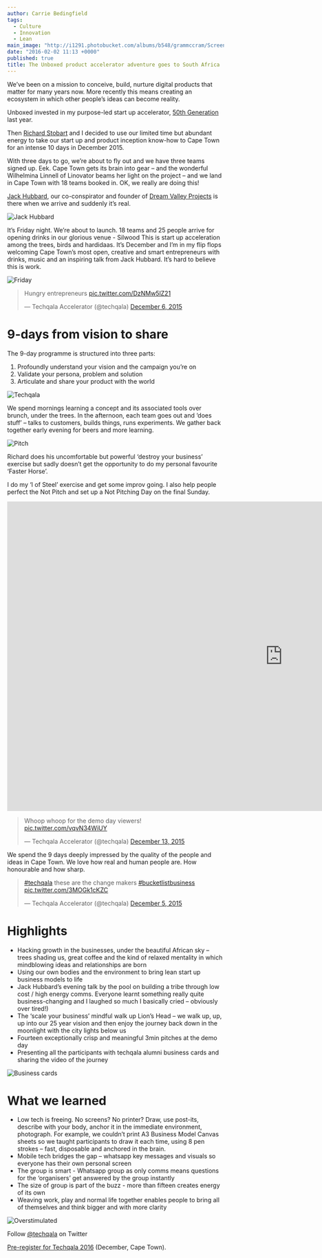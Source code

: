 ```yaml
---
author: Carrie Bedingfield
tags: 
  - Culture
  - Innovation
  - Lean
main_image: "http://i1291.photobucket.com/albums/b548/grammccram/Screen%20Shot%202016-02-02%20at%2011.20.19_zpslgtell13.png"
date: "2016-02-02 11:13 +0000"
published: true
title: The Unboxed product accelerator adventure goes to South Africa
---
```



We’ve been on a mission to conceive, build, nurture digital products that matter for many years now. More recently this means creating an ecosystem in which other people’s ideas can become reality.

Unboxed invested in my purpose-led start up accelerator, [50th Generation](http://www.50thgeneration.org) last year. 

Then [Richard Stobart](https://twitter.com/richardstobart) and I decided to use our limited time but abundant energy to take our start up and product inception know-how to Cape Town for an intense 10 days in December 2015.

With three days to go, we’re about to fly out and we have three teams signed up. Eek. Cape Town gets its brain into gear – and the wonderful Wilhelmina Linnell of Linovator beams her light on the project – and we land in Cape Town with 18 teams booked in. OK, we really are doing this!

[Jack Hubbard](https://twitter.com/jackhubbard), our co-conspirator and founder of [Dream Valley Projects](http://www.dreamvalleyprojects.co.uk) is there when we arrive and suddenly it’s real.

![Jack Hubbard](http://i1291.photobucket.com/albums/b548/grammccram/Screen%20Shot%202016-02-02%20at%2011.30.25_zpslfedefxv.png)

It’s Friday night. We’re about to launch. 18 teams and 25 people arrive for opening drinks in our glorious venue - Silwood This is start up acceleration among the trees, birds and hardidaas. It’s December and I’m in my flip flops welcoming Cape Town’s most open, creative and smart entrepreneurs with drinks, music and an inspiring talk from Jack Hubbard. It’s hard to believe this is work.

![Friday](/http://i1291.photobucket.com/albums/b548/grammccram/Screen%20Shot%202016-02-02%20at%2014.11.32_zpsry7wbv0y.png)

<blockquote class="twitter-tweet tw-align-center"><p lang="en" dir="ltr">Hungry entrepreneurs <a href="https://t.co/DzNMw5lZ21">pic.twitter.com/DzNMw5lZ21</a></p>&mdash; Techqala Accelerator (@techqala) <a href="https://twitter.com/techqala/status/673447960705933312">December 6, 2015</a></blockquote> <script async src="//platform.twitter.com/widgets.js" charset="utf-8"></script></p>

# 9-days from vision to share

The 9-day programme is structured into three parts:<br/>

1.	Profoundly understand your vision and the campaign you’re on<br/>
2.	Validate your persona, problem and solution<br/>
3.	Articulate and share your product with the world<br/>

![Techqala](http://i1291.photobucket.com/albums/b548/grammccram/Screen%20Shot%202016-02-02%20at%2011.20.19_zpslgtell13.png)

We spend mornings learning a concept and its associated tools over brunch, under the trees. In the afternoon, each team goes out and ‘does stuff’ – talks to customers, builds things, runs experiments. We gather back together early evening for beers and more learning.

![Pitch](http://i1291.photobucket.com/albums/b548/grammccram/Screen%20Shot%202016-02-02%20at%2011.30.10_zpssazbobrg.png)

Richard does his uncomfortable but powerful ‘destroy your business’ exercise but sadly doesn’t get the opportunity to do my personal favourite ‘Faster Horse’. 

I do my ‘I of Steel’ exercise and get some improv going. I also help people perfect the Not Pitch and set up a Not Pitching Day on the final Sunday.

<iframe width="1280" height="720" src="https://www.youtube.com/embed/hkD6LF_xvZU" frameborder="0" allowfullscreen></iframe>

<blockquote class="twitter-tweet tw-align-center"><p lang="en" dir="ltr">Whoop whoop for the demo day viewers! <a href="https://t.co/vqvN34WiUY">pic.twitter.com/vqvN34WiUY</a></p>&mdash; Techqala Accelerator (@techqala) <a href="https://twitter.com/techqala/status/675972930325585920">December 13, 2015</a></blockquote> <script async src="//platform.twitter.com/widgets.js" charset="utf-8"></script></p>

We spend the 9 days deeply impressed by the quality of the people and ideas in Cape Town. We love how real and human people are. How honourable and how sharp.

<blockquote class="twitter-tweet tw-align-center"><p lang="en" dir="ltr"><a href="https://twitter.com/hashtag/techqala?src=hash">#techqala</a> these are the change makers <a href="https://twitter.com/hashtag/bucketlistbusiness?src=hash">#bucketlistbusiness</a> <a href="https://t.co/3MOGk1cKZC">pic.twitter.com/3MOGk1cKZC</a></p>&mdash; Techqala Accelerator (@techqala) <a href="https://twitter.com/techqala/status/673060869434142721">December 5, 2015</a></blockquote> <script async src="//platform.twitter.com/widgets.js" charset="utf-8"></script></p>

# Highlights

- Hacking growth in the businesses, under the beautiful African sky – trees shading us, great coffee and the kind of relaxed mentality in which mindblowing ideas and relationships are born
- Using our own bodies and the environment to bring lean start up business models to life
- Jack Hubbard’s evening talk by the pool on building a tribe through low cost / high energy comms. Everyone learnt something really quite business-changing and I laughed so much I basically cried – obviously over tired!)
- The ‘scale your business’ mindful walk up Lion’s Head – we walk up, up, up into our 25 year vision and then enjoy the journey back down in the moonlight with the city lights below us
- Fourteen exceptionally crisp and meaningful 3min pitches at the demo day
- Presenting all the participants with techqala alumni business cards and sharing the video of the journey

![Business cards](http://i1291.photobucket.com/albums/b548/grammccram/Screen%20Shot%202016-02-02%20at%2014.03.31_zpsggastkib.png)
<br/>

# What we learned

- Low tech is freeing. No screens? No printer? Draw, use post-its, describe with your body, anchor it in the immediate environment, photograph. For example, we couldn’t print A3 Business Model Canvas sheets so we taught participants to draw it each time, using 8 pen strokes – fast, disposable and anchored in the brain.
- Mobile tech bridges the gap – whatsapp key messages and visuals so everyone has their own personal screen
- The group is smart - Whatsapp group as only comms means questions for the ‘organisers’ get answered by the group instantly
- The size of group is part of the buzz - more than fifteen creates energy of its own
- Weaving work, play and normal life together enables people to bring all of themselves and think bigger and with more clarity

![Overstimulated](http://i1291.photobucket.com/albums/b548/grammccram/Screen%20Shot%202016-02-02%20at%2011.30.42_zpshi91khhi.png)

Follow [@techqala](https://twitter.com/techqala) on Twitter

[Pre-register for Techqala 2016](http://www.techqala.com) (December, Cape Town).

